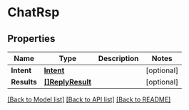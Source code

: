 # ChatRsp

## Properties

Name | Type | Description | Notes
------------ | ------------- | ------------- | -------------
**Intent** | [**Intent**](Intent.md) |  | [optional] 
**Results** | [**[]ReplyResult**](ReplyResult.md) |  | [optional] 

[[Back to Model list]](../README.md#documentation-for-models) [[Back to API list]](../README.md#documentation-for-api-endpoints) [[Back to README]](../README.md)


